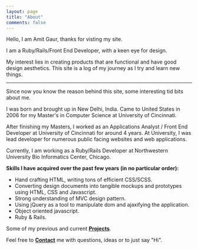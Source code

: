 ```yaml
---
layout: page
title: "About"
comments: false
---
```



Hello, I am Amit Gaur, thanks for visting my site.

I am a Ruby/Rails/Front End Developer, with a keen eye for design.

My interest lies in creating products that are functional and have good design aesthetics. This site is a log of my journey as I try and learn new things.

---

Since now you know the reason behind this site, some interesting tid bits about me.

I was born and brought up in New Delhi, India. Came to United States in 2006 for my Master's in Computer Science at University of Cincinnati.

After finishing my Masters, I worked as an Applications Analyst / Front End Developer at University of Cincinnati for around 4 years. At University, I was lead developer for numerous public facing websites and web applications.

Currently, I am working as a Ruby/Rails Developer at Northwestern University Bio Informatics Center, Chicago.

**Skills I have acquired over the past few years (in no particular order):**

 * Hand crafting HTML, writing tons of efficient CSS/SCSS.
 * Converting design documents into tangible mockups and prototypes using HTML, CSS and Javascript.
 * Strong understanding of MVC design pattern.
 * Using jQuery as a tool to manipulate dom and ajaxifying the application.
 * Object oriented javascript.
 * Ruby & Rails.

Some of my previous and current **<a href="{{ root_url }}/projects/">Projects</a>**.

Feel free to **<a href="{{ root_url }}/contact/">Contact</a>** me with questions, ideas or to just say "Hi".